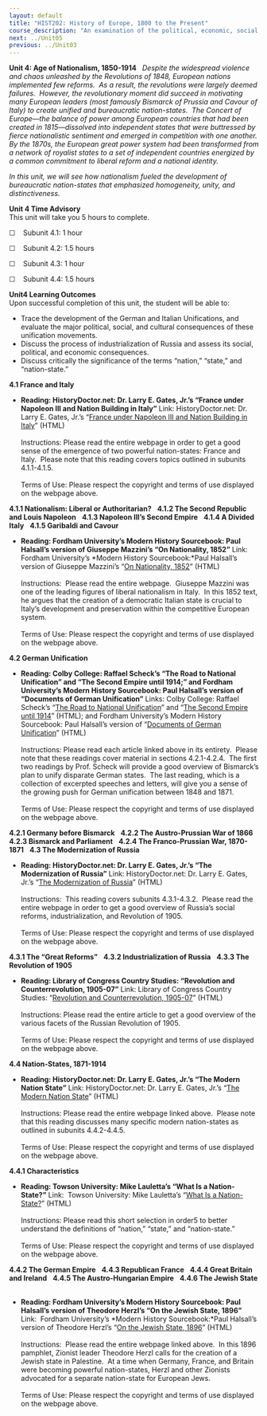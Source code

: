 ```yaml
---
layout: default
title: "HIST202: History of Europe, 1800 to the Present"
course_description: "An examination of the political, economic, social, religious, and intellectual history of Europe, from the Middle Ages to the 18th century revolutions, with particular emphasis on primary-source interpretation."
next: ../Unit05
previous: ../Unit03
---
```

**Unit 4: Age of Nationalism, 1850-1914** <span id="4"></span> 
*Despite the widespread violence and chaos unleashed by the Revolutions
of 1848, European nations implemented few reforms.  As a result, the
revolutions were largely deemed failures.  However, the revolutionary
moment did succeed in motivating many European leaders (most famously
Bismarck of Prussia and Cavour of Italy) to create unified and
bureaucratic nation-states.  The Concert of Europe—the balance of power
among European countries that had been created in 1815—dissolved into
independent states that were buttressed by fierce nationalistic
sentiment and emerged in competition with one another.  By the 1870s,
the European great power system had been transformed from a network of
royalist states to a set of independent countries energized by a common
commitment to liberal reform and a national identity.*  
  
 *In this unit, we will see how nationalism fueled the development of
bureaucratic nation-states that emphasized homogeneity, unity, and
distinctiveness.*

**Unit 4 Time Advisory**  
This unit will take you 5 hours to complete.

☐    Subunit 4.1: 1 hour  
  
 ☐    Subunit 4.2: 1.5 hours  
  
 ☐    Subunit 4.3: 1 hour  
  
 ☐    Subunit 4.4: 1.5 hours

**Unit4 Learning Outcomes**  
Upon successful completion of this unit, the student will be able to:

-   Trace the development of the German and Italian Unifications, and
    evaluate the major political, social, and cultural consequences of
    these unification movements.
-   Discuss the process of industrialization of Russia and assess its
    social, political, and economic consequences.
-   Discuss critically the significance of the terms “nation,” “state,”
    and “nation-state.”

**4.1 France and Italy** <span id="4.1"></span> 
-   **Reading: HistoryDoctor.net: Dr. Larry E. Gates, Jr.’s “France
    under Napoleon III and Nation Building in Italy”**
    Link: HistoryDoctor.net: Dr. Larry E. Gates, Jr.’s “[France under
    Napoleon III and Nation Building in
    Italy](http://www.historydoctor.net/Advanced%20Placement%20European%20History/Notes/france_under_napoleon_iii_and_Unification_of_Italy.htm)”
    (HTML)  
        
     Instructions: Please read the entire webpage in order to get a good
    sense of the emergence of two powerful nation-states: France and
    Italy.  Please note that this reading covers topics outlined in
    subunits 4.1.1-4.1.5.  
        
     Terms of Use: Please respect the copyright and terms of use
    displayed on the webpage above.

**4.1.1 Nationalism: Liberal or Authoritarian?** <span
id="4.1.1"></span> 
**4.1.2 The Second Republic and Louis Napoleon** <span
id="4.1.2"></span> 
**4.1.3 Napoleon III’s Second Empire** <span id="4.1.3"></span> 
**4.1.4 A Divided Italy** <span id="4.1.4"></span> 
**4.1.5 Garibaldi and Cavour** <span id="4.1.5"></span> 
-   **Reading: Fordham University’s Modern History Sourcebook: Paul
    Halsall’s version of Giuseppe Mazzini’s “On Nationality, 1852”**
    Link: Fordham University’s *Modern History Sourcebook:*Paul
    Halsall’s version of Giuseppe Mazzini’s “[On Nationality,
    1852](http://www.fordham.edu/halsall/mod/1852mazzini.html)” (HTML)  
        
     Instructions:  Please read the entire webpage.  Giuseppe Mazzini
    was one of the leading figures of liberal nationalism in Italy.  In
    this 1852 text, he argues that the creation of a democratic Italian
    state is crucial to Italy’s development and preservation within the
    competitive European system.  
        
     Terms of Use: Please respect the copyright and terms of use
    displayed on the webpage above.

**4.2 German Unification** <span id="4.2"></span> 
-   **Reading: Colby College: Raffael Scheck’s “The Road to National
    Unification” and “The Second Empire until 1914;” and Fordham
    University’s Modern History Sourcebook: Paul Halsall’s version of
    “Documents of German Unification”**
    Links: Colby College: Raffael Scheck’s “[The Road to National
    Unification](http://www.colby.edu/personal/r/rmscheck/GermanyA3.html)”
    and “[The Second Empire until
    1914](http://www.colby.edu/personal/r/rmscheck/GermanyB1.html)”
    (HTML); and Fordham University’s Modern History Sourcebook: Paul
    Halsall’s version of “[Documents of German
    Unification](http://www.fordham.edu/halsall/mod/germanunification.asp)”
    (HTML)  
        
     Instructions: Please read each article linked above in its
    entirety.  Please note that these readings cover material in
    sections 4.2.1-4.2.4.  The first two readings by Prof. Scheck will
    provide a good overview of Bismarck’s plan to unify disparate German
    states.  The last reading, which is a collection of excerpted
    speeches and letters, will give you a sense of the growing push for
    German unification between 1848 and 1871.  
        
     Terms of Use: Please respect the copyright and terms of use
    displayed on the webpage above.

**4.2.1 Germany before Bismarck** <span id="4.2.1"></span> 
**4.2.2 The Austro-Prussian War of 1866** <span id="4.2.2"></span> 
**4.2.3 Bismarck and Parliament** <span id="4.2.3"></span> 
**4.2.4 The Franco-Prussian War, 1870-1871** <span id="4.2.4"></span> 
**4.3 The Modernization of Russia** <span id="4.3"></span> 
-   **Reading: HistoryDoctor.net: Dr. Larry E. Gates, Jr.’s “The
    Modernization of Russia”**
    Link: HistoryDoctor.net: Dr. Larry E. Gates, Jr.’s “[The
    Modernization of
    Russia](http://www.historydoctor.net/Advanced%20Placement%20European%20History/Notes/modernization_of_russia.htm)”
    (HTML)  
        
     Instructions:  This reading covers subunits 4.3.1-4.3.2.  Please
    read the entire webpage in order to get a good overview of Russia’s
    social reforms, industrialization, and Revolution of 1905.  
        
     Terms of Use: Please respect the copyright and terms of use
    displayed on the webpage above.

**4.3.1 The “Great Reforms”** <span id="4.3.1"></span> 
**4.3.2 Industrialization of Russia** <span id="4.3.2"></span> 
**4.3.3 The Revolution of 1905** <span id="4.3.3"></span> 
-   **Reading: Library of Congress Country Studies: “Revolution and
    Counterrevolution, 1905-07”**
    Link: Library of Congress Country Studies: “[Revolution and
    Counterrevolution,
    1905-07](http://lcweb2.loc.gov/cgi-bin/query/r?frd/cstdy:@field(DOCID+ru0028))”
    (HTML)  
        
     Instructions: Please read the entire article to get a good overview
    of the various facets of the Russian Revolution of 1905.  
        
     Terms of Use: Please respect the copyright and terms of use
    displayed on the webpage above.

**4.4 Nation-States, 1871-1914** <span id="4.4"></span> 
-   **Reading: HistoryDoctor.net: Dr. Larry E. Gates, Jr.’s “The Modern
    Nation State”**
    Link: HistoryDoctor.net: Dr. Larry E. Gates, Jr.’s “[The Modern
    Nation
    State](http://www.historydoctor.net/Advanced%20Placement%20European%20History/Notes/modern_nation_state.htm)”
    (HTML)  
        
     Instructions: Please read the entire webpage linked above.  Please
    note that this reading discusses many specific modern nation-states
    as outlined in subunits 4.4.2-4.4.5.  
        
     Terms of Use: Please respect the copyright and terms of use
    displayed on the webpage above.

**4.4.1 Characteristics** <span id="4.4.1"></span> 
-   **Reading: Towson University: Mike Lauletta’s “What Is a
    Nation-State?”**
    Link:  Towson University: Mike Lauletta’s “[What Is a
    Nation-State?](http://www.towson.edu/polsci/ppp/sp97/realism/whatisns.htm)”
    (HTML)  
        
     Instructions: Please read this short selection in order5 to better
    understand the definitions of “nation,” “state,” and
    “nation-state.”  
        
     Terms of Use: Please respect the copyright and terms of use
    displayed on the webpage above.

**4.4.2 The German Empire** <span id="4.4.2"></span> 
**4.4.3 Republican France** <span id="4.4.3"></span> 
**4.4.4 Great Britain and Ireland** <span id="4.4.4"></span> 
**4.4.5 The Austro-Hungarian Empire** <span id="4.4.5"></span> 
**4.4.6 The Jewish State** <span id="4.4.6"></span> 
-   **Reading: Fordham University’s Modern History Sourcebook: Paul
    Halsall’s version of Theodore Herzl’s “On the Jewish State, 1896”**
    Link:  Fordham University’s *Modern History Sourcebook:*Paul
    Halsall’s version of Theodore Herzl’s “[On the Jewish State,
    1896](http://www.fordham.edu/halsall/mod/1896herzl.html)” (HTML)  
        
     Instructions:  Please read the entire webpage linked above.  In
    this 1896 pamphlet, Zionist leader Theodore Herzl calls for the
    creation of a Jewish state in Palestine.  At a time when Germany,
    France, and Britain were becoming powerful nation-states, Herzl and
    other Zionists advocated for a separate nation-state for European
    Jews.  
        
     Terms of Use: Please respect the copyright and terms of use
    displayed on the webpage above.


